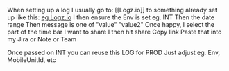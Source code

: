 
When setting up a log I usually go to:
[[Logz.io]] to something already set up like this:
[eg Logz.io](https://app.logz.io/#/goto/eb810565fb1757b4034f0b19bbccc24f?switchToAccountId=157279)
I then ensure the Env is set eg. INT
Then the date range
Then message is one of "value" "value2"
Once happy, I select the part of the time bar I want to share
I then hit share
Copy link
Paste that into my Jira or Note or Team

Once passed on INT you can reuse this LOG for PROD
Just adjust eg. Env, MobileUnitId, etc




